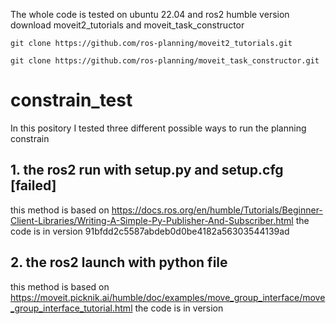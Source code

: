 The whole code is tested on ubuntu 22.04 and ros2 humble version
download moveit2_tutorials and moveit_task_constructor
```shell
git clone https://github.com/ros-planning/moveit2_tutorials.git
```
```shell
git clone https://github.com/ros-planning/moveit_task_constructor.git
```


# constrain_test
In this pository I tested three different possible ways to run the planning constrain
## 1. the ros2 run with setup.py and setup.cfg [failed]
this method is based on 
https://docs.ros.org/en/humble/Tutorials/Beginner-Client-Libraries/Writing-A-Simple-Py-Publisher-And-Subscriber.html
the code is in version 91bfdd2c5587abdeb0d0be4182a56303544139ad

## 2. the ros2 launch with python file 
this method is based on 
https://moveit.picknik.ai/humble/doc/examples/move_group_interface/move_group_interface_tutorial.html
the code is in version 
